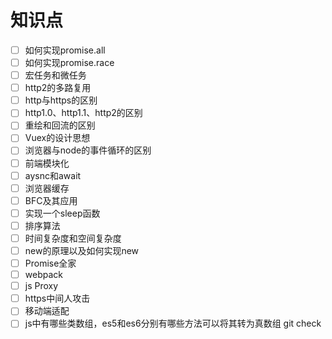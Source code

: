 # 知识点

- [ ] 如何实现promise.all
- [ ] 如何实现promise.race
- [ ] 宏任务和微任务
- [ ] http2的多路复用
- [ ] http与https的区别
- [ ] http1.0、http1.1、http2的区别
- [ ] 重绘和回流的区别
- [ ] Vuex的设计思想
- [ ] 浏览器与node的事件循环的区别
- [ ] 前端模块化
- [ ] aysnc和await
- [ ] 浏览器缓存
- [ ] BFC及其应用
- [ ] 实现一个sleep函数
- [ ] 排序算法
- [ ] 时间复杂度和空间复杂度
- [ ] new的原理以及如何实现new
- [ ] Promise全家
- [ ] webpack
- [ ] js Proxy
- [ ] https中间人攻击
- [ ] 移动端适配
- [ ] js中有哪些类数组，es5和es6分别有哪些方法可以将其转为真数组
git check